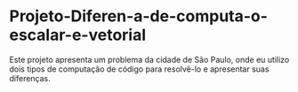 # Projeto-Diferen-a-de-computa-o-escalar-e-vetorial
Este projeto apresenta um problema da cidade de São Paulo, onde eu utilizo dois tipos de computação de código para resolvê-lo e apresentar suas diferenças.
